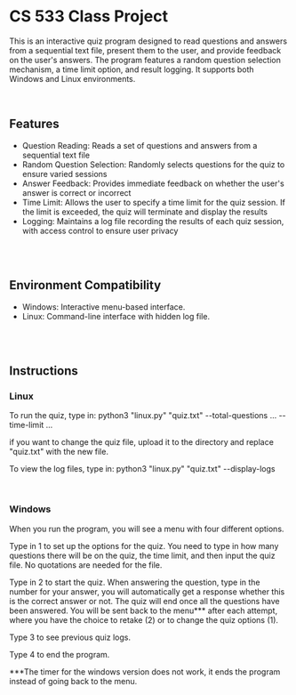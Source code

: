 # CS 533 Class Project
This is an interactive quiz program designed to read questions and answers from a sequential text file, present them to the user, and provide feedback on the user's answers. The program features a random question selection mechanism, a time limit option, and result logging. It supports both Windows and Linux environments.

</br >

## Features
- Question Reading: Reads a set of questions and answers from a sequential text file
- Random Question Selection: Randomly selects questions for the quiz to ensure varied sessions
- Answer Feedback: Provides immediate feedback on whether the user's answer is correct or incorrect
- Time Limit: Allows the user to specify a time limit for the quiz session. If the limit is exceeded, the quiz will terminate and display the results
- Logging: Maintains a log file recording the results of each quiz session, with access control to ensure user privacy

</br >
</br >

## Environment Compatibility
- Windows: Interactive menu-based interface.
- Linux: Command-line interface with hidden log file.

</br >
</br >

## Instructions

### Linux
To run the quiz, type in:
python3 "linux.py" "quiz.txt" --total-questions ... --time-limit ...

if you want to change the quiz file, upload it to the directory and replace "quiz.txt" with the new file.

To view the log files, type in:
python3 "linux.py" "quiz.txt" --display-logs

</br >

### Windows
  
When you run the program, you will see a menu with four different options. 

Type in 1 to set up the options for the quiz. You need to type in how many questions there will be on the quiz, the time limit, and then input the quiz file. No quotations are needed for the file.

Type in 2 to start the quiz. When answering the question, type in the number for your answer, you will automatically get a response whether this is the correct answer or not. The quiz will end once all the questions have been answered. You will be sent back to the menu*** after each attempt, where you have the choice to retake (2) or to change the quiz options (1).

Type 3 to see previous quiz logs.

Type 4 to end the program.

***The timer for the windows version does not work, it ends the program instead of going back to the menu.
